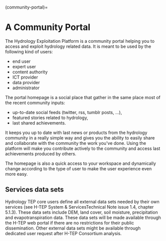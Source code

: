(community-portal)=

# A Community Portal

The Hydrology Exploitation Platform is a community portal helping you to access and exploit hydrology related data.
It is meant to be used by the following kind of users:

- end user
- expert user
- content authority
- ICT provider
- data provider
- administrator

The portal homepage is a social place that gather in the same place most of the recent community inputs:

- up-to-date social feeds (twitter, rss, tumblr posts, ...),
- featured stories related to hydrology,
- last shared achievements.

It keeps you up to date with last news or products from the hydrology community in a really simple way and gives you the ability to easily share and collaborate with the community the work you've done. Using the platform will make you contribute actively to the community and access last achievements produced by others.

The homepage is also a quick access to your workspace and dynamically change according to the type of user to make the user experience even more easy.

## Services data sets

Hydrology TEP core users define all external data sets needed by their own services (see H-TEP System & ServicesTechnical Note issue 1.4, chapter 5.1.3). These data sets include DEM, land cover, soil moisture, precipitation and evapotranspiration data. These data sets will be made available through the H-TEP web portal if there are no restrictions for their public dissemination. Other external data sets might be available through dedicated user request after H-TEP Consortium analysis.
